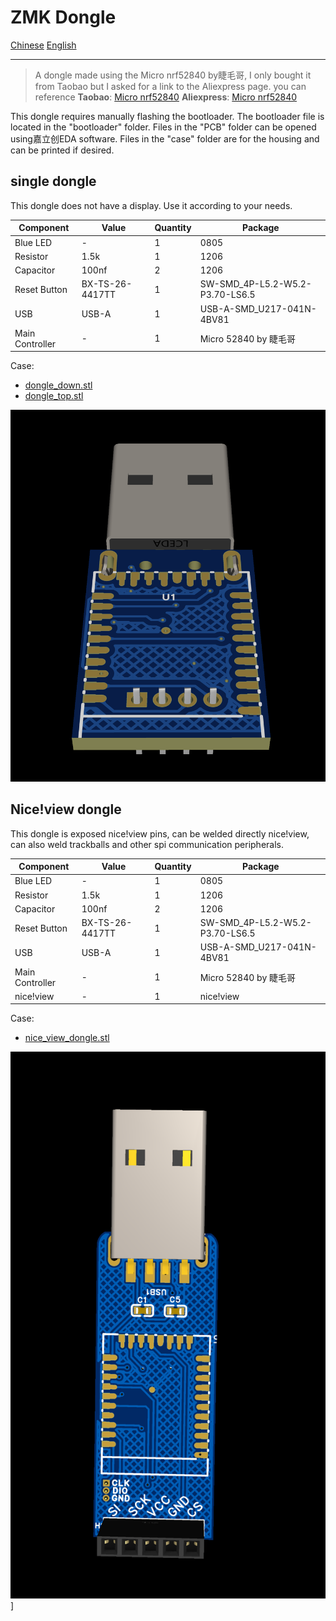 # ZMK Dongle

[Chinese](README.md)
[English](README_en.md)

---

> A dongle made using the Micro nrf52840 by睫毛哥, I only bought it from Taobao but I asked for a link to the Aliexpress page. you can reference
> **Taobao**: [Micro nrf52840](http://e.tb.cn/h.gurVKZZWPhSRJPc?tk=apWz3k02DW5HU7632)
> **Aliexpress**: [Micro nrf52840](https://www.aliexpress.com/item/1005008478700957.html)

This dongle requires manually flashing the bootloader. The bootloader file is located in the "bootloader" folder. Files in the "PCB" folder can be opened using嘉立创EDA software. Files in the "case" folder are for the housing and can be printed if desired.

## single dongle

This dongle does not have a display. Use it according to your needs.


| Component       | Value           | Quantity | Package                         |
| ----------------- | ----------------- | ---------- | --------------------------------- |
| Blue LED        | -               | 1        | 0805                            |
| Resistor        | 1.5k            | 1        | 1206                            |
| Capacitor       | 100nf           | 2        | 1206                            |
| Reset Button    | BX-TS-26-4417TT | 1        | SW-SMD_4P-L5.2-W5.2-P3.70-LS6.5 |
| USB             | USB-A           | 1        | USB-A-SMD_U217-041N-4BV81       |
| Main Controller | -               | 1        | Micro 52840 by 睫毛哥           |

Case:

- [dongle_down.stl](case/dongle_down.stl)
- [dongle_top.stl](case/dongle_top.stl)

![dongle](image/dongle.png)

## Nice!view dongle

This dongle is exposed nice!view pins, can be welded directly nice!view, can also weld trackballs and other spi communication peripherals.


| Component       | Value           | Quantity | Package                         |
| ----------------- | ----------------- | ---------- | --------------------------------- |
| Blue LED        | -               | 1        | 0805                            |
| Resistor        | 1.5k            | 1        | 1206                            |
| Capacitor       | 100nf           | 2        | 1206                            |
| Reset Button    | BX-TS-26-4417TT | 1        | SW-SMD_4P-L5.2-W5.2-P3.70-LS6.5 |
| USB             | USB-A           | 1        | USB-A-SMD_U217-041N-4BV81       |
| Main Controller | -               | 1        | Micro 52840 by 睫毛哥           |
| nice!view       | -               | 1        | nice!view                       |

Case:

- [nice_view_dongle.stl](case/nice_view_dongle.stl)

![nice_view_dongle](image/nice_view_dongle.png)]
